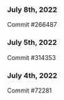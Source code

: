 ### July 8th, 2022

Commit #266487

### July 5th, 2022

Commit #314353


### July 4th, 2022

Commit #72281
